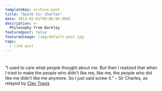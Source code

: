 ```yaml
---
templateKey: archive-post
title: "Quoth Sir Charles"
date: 2013-02-01T00:00:00.000Z
description: >-
  Philosophy from Barkley
featuredpost: false
featuredimage: /img/default-post.jpg
tags:
  - link post
---
```

# 

“I used to care what people thought about me. But then I realized that when I tried to make the people who didn’t like me, like me, the people who did like me didn’t like me anymore. So I just said screw it.” – Sir Charles, as relayed by [Clay Travis][1]

 [1]: http://outkickthecoverage.com/confession-i-like-darren-rovell.php